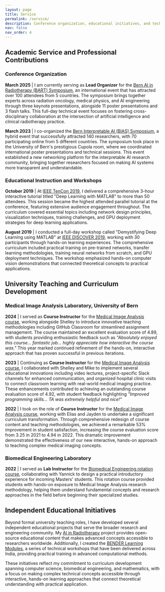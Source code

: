 ```yaml
---
layout: page
title: Service
permalink: /service/
description: Conference organization, educational initiatives, and technical mentorship.
nav: false
nav_order: 4
---
```


## Academic Service and Professional Contributions

### Conference Organization

**March 2025** | I am currently serving as **Lead Organizer** for the [Bern AI in Radiotherapy (BART) Symposium](https://amithjkamath.github.io/bart25), an international event that has attracted over 100 attendees from 5 countries. The symposium brings together experts across radiation oncology, medical physics, and AI engineering through three keynote presentations, alongside 11 poster presentations and 3 flash talks. This full-day technical event focuses on fostering cross-disciplinary collaboration at the intersection of artificial intelligence and clinical radiotherapy practice.

**March 2023** | I co-organized the [Bern Interpretable AI (BIAS) Symposium](https://amithjkamath.github.io/bias23), a hybrid event that successfully attracted 140 researchers, with 70 participating online from 5 different countries. The symposium took place in the University of Bern's prestigious Cupola room, where we coordinated international poster presentations and technical sessions. This event established a new networking platform for the interpretable AI research community, bringing together researchers focused on making AI systems more transparent and understandable.

### Educational Instruction and Workshops

**October 2019** | At [IEEE TenCon 2019](https://www.tencon2019.org/tutorial.html), I delivered a comprehensive 3-hour interactive tutorial titled "Deep Learning with MATLAB" to more than 50 attendees. This session became the highest attended parallel tutorial at the conference, featuring extensive audience engagement throughout. The curriculum covered essential topics including network design principles, visualization techniques, training challenges, and GPU deployment strategies for deep learning applications.

**August 2019** | I conducted a full-day workshop called "Demystifying Deep Learning using MATLAB" at [IEEE DISCOVER 2019](https://2019.ieee-discover.org/?q=article/pre-conference-tutorialsworkshops), working with 30 participants through hands-on learning experiences. The comprehensive curriculum included practical training on pre-trained networks, transfer learning methodologies, training neural networks from scratch, and GPU deployment techniques. The workshop emphasized hands-on computer vision demonstrations that connected theoretical concepts to practical applications.

## University Teaching and Curriculum Development

### Medical Image Analysis Laboratory, University of Bern

**2024** | I served as **Course Instructor** for the [Medical Image Analysis course](https://github.com/ubern-mialab/MIALab), working alongside Shelley to introduce innovative teaching methodologies including GitHub Classroom for streamlined assignment management. The course maintained an excellent evaluation score of 4.89, with students providing enthusiastic feedback such as *"Absolutely enjoyed this course... fantastic job... highly appreciate how interactive the course was."* This year marked continued refinement of the hands-on, interactive approach that has proven successful in previous iterations.

**2023** | Continuing as **Course Instructor** for the [Medical Image Analysis course](https://github.com/ubern-mia/MIALab), I collaborated with Shelley and Mike to implement several educational innovations including video lectures, project-specific Slack channels for enhanced communication, and organized hospital clinic visits to connect classroom learning with real-world medical imaging practice. These enhancements contributed to achieving an outstanding course evaluation score of 4.92, with student feedback highlighting *"Improved programming skills... TA was extremely helpful and nice!"*

**2022** | I took on the role of **Course Instructor** for the [Medical Image Analysis course](https://github.com/ubern-mia/MIALab), working with Elias and Jayden to undertake a significant curriculum transformation. Through comprehensive redesign of course content and teaching methodologies, we achieved a remarkable 53% improvement in student satisfaction, increasing the course evaluation score from 3.25 in 2021 to 4.94 in 2022. This dramatic improvement demonstrated the effectiveness of our new interactive, hands-on approach to teaching complex medical imaging concepts.

### Biomedical Engineering Laboratory

**2022** | I served as **Lab Instructor** for the [Biomedical Engineering rotation course](https://github.com/ubern-mia/bme-labs), collaborating with Yannick to design a practical introductory experience for incoming Masters' students. This rotation course provided students with hands-on exposure to Medical Image Analysis research methodology, helping them understand fundamental concepts and research approaches in the field before beginning their specialized studies.

## Independent Educational Initiatives

Beyond formal university teaching roles, I have developed several independent educational projects that serve the broader research and engineering community. My [AI in Radiotherapy](https://github.com/amithjkamath/tara) project provides open-source educational content that makes advanced concepts accessible to researchers worldwide. Additionally, I created the [BENDER Learning Modules](https://youtube.com/playlist?list=PLo8azKzU7Iq8IHJ5PW8DAk-yaO8i4lBP_), a series of technical workshops that have been delivered across India, providing practical training in advanced computational methods.

These initiatives reflect my commitment to curriculum development spanning computer science, biomedical engineering, and mathematics, with a focus on making complex technical concepts accessible through interactive, hands-on learning approaches that connect theoretical understanding with practical application.